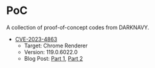 # PoC

A collection of proof-of-concept codes from DARKNAVY.

- [CVE-2023-4863](./CVE-2023-4863)
  - Target: Chrome Renderer
  - Version: 119.0.6022.0
  - Blog Post: [Part 1](https://blog.darknavy.com/blog/exploiting_the_libwebp_vulnerability_part_1/), [Part 2](https://blog.darknavy.com/blog/exploiting_the_libwebp_vulnerability_part_2/)

